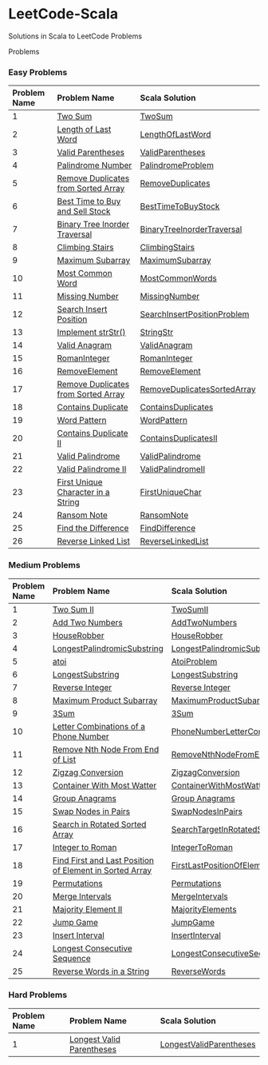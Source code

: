 # LeetCode-Scala

Solutions in Scala to LeetCode Problems

Problems

### Easy Problems

| Problem Name | Problem Name                                                                                                                                   | Scala Solution                                                                                                       |
|:-------------|:-----------------------------------------------------------------------------------------------------------------------------------------------|:---------------------------------------------------------------------------------------------------------------------|
| 1            | [Two Sum](https://leetcode.com/problems/two-sum/)                                                                                              | [TwoSum](src/main/scala/com/leetcode/easy/TwoSum.scala)                                                              |
| 2            | [Length of Last Word](https://leetcode.com/problems/length-of-last-word/)                                                                      | [LengthOfLastWord](src/main/scala/com/leetcode/easy/LengthOfLastWord.scala)                                          |
| 3            | [Valid Parentheses](https://leetcode.com/problems/valid-parentheses/)                                                                          | [ValidParentheses](src/main/scala/com/leetcode/easy/ValidParentheses.scala)                                          |
| 4            | [Palindrome Number](https://leetcode.com/problems/palindrome-number/)                                                                          | [PalindromeProblem](src/main/scala/com/leetcode/easy/PalindromeProblem.scala)                                        |
| 5            | [Remove Duplicates from Sorted Array](https://leetcode.com/problems/remove-duplicates-from-sorted-array/)                                      | [RemoveDuplicates](src/main/scala/com/leetcode/easy/RemoveDuplicates.scala)                                          |
| 6            | [Best Time to Buy and Sell Stock](https://leetcode.com/problems/best-time-to-buy-and-sell-stock/)                                              | [BestTimeToBuyStock](src/main/scala/com/leetcode/easy/BestTimeToBuyStock.scala)                                      |
| 7            | [Binary Tree Inorder Traversal](https://leetcode.com/problems/binary-tree-inorder-traversal/)                                                  | [BinaryTreeInorderTraversal](src/main/scala/com/leetcode/easy/BinaryTreeInorderTraversal.scala)                      |
| 8            | [Climbing Stairs](https://leetcode.com/problems/climbing-stairs/)                                                                              | [ClimbingStairs](src/main/scala/com/leetcode/easy/ClimbingStairs.scala)                                              |
| 9            | [Maximum Subarray](https://leetcode.com/problems/maximum-subarray/)                                                                            | [MaximumSubarray](src/main/scala/com/leetcode/easy/MaximumSubarray.scala)                                            |
| 10           | [Most Common Word](https://leetcode.com/problems/most-common-word/)                                                                            | [MostCommonWords](src/main/scala/com/leetcode/easy/MostCommonWords.scala)                                            |
| 11           | [Missing Number](https://leetcode.com/problems/missing-number/)                                                                                | [MissingNumber](src/main/scala/com/leetcode/easy/MissingNumber.scala)                                                |
| 12           | [Search Insert Position](https://leetcode.com/problems/search-insert-position/)                                                                | [SearchInsertPositionProblem](src/main/scala/com/leetcode/easy/SearchInsertPositionProblem.scala)                    |
| 13           | [Implement strStr()](https://leetcode.com/problems/implement-strstr/)                                                                          | [StringStr](src/main/scala/com/leetcode/easy/StringStr.scala)                                                        |
| 14           | [Valid Anagram](https://leetcode.com/problems/valid-anagram/)                                                                                  | [ValidAnagram](src/main/scala/com/leetcode/easy/ValidAnagram.scala)                                                  |
| 15           | [RomanInteger](https://leetcode.com/problems/roman-to-integer/)                                                                                | [RomanInteger](src/main/scala/com/leetcode/easy/RomanInteger.scala)                                                  |
| 16           | [RemoveElement](https://leetcode.com/problems/remove-element/)                                                                                 | [RemoveElement](src/main/scala/com/leetcode/easy/RemoveElement.scala)                                                |
| 17           | [Remove Duplicates from Sorted Array](https://leetcode.com/problems/remove-duplicates-from-sorted-array/)                                      | [RemoveDuplicatesSortedArray](src/main/scala/com/leetcode/easy/RemoveDuplicatesSortedArray.scala)                    |
| 18           | [Contains Duplicate](https://leetcode.com/problems/contains-duplicate/)                                                                        | [ContainsDuplicates](src/main/scala/com/leetcode/easy/ContainsDuplicates$.scala)                                     |
| 19           | [Word Pattern](https://leetcode.com/problems/word-pattern/)                                                                                    | [WordPattern](src/main/scala/com/leetcode/easy/WordPattern.scala)                                                    |
| 20           | [Contains Duplicate II](https://leetcode.com/problems/contains-duplicate-ii/)                                                                  | [ContainsDuplicatesII](src/main/scala/com/leetcode/easy/ContainsDuplicatesII.scala)                                  |
| 21           | [Valid Palindrome](https://leetcode.com/problems/valid-palindrome/)                                                                            | [ValidPalindrome](src/main/scala/com/leetcode/easy/ValidPalindrome.scala)                                            |
| 22           | [Valid Palindrome II](https://leetcode.com/problems/valid-palindrome-ii/)                                                                      | [ValidPalindromeII](src/main/scala/com/leetcode/easy/ValidPalindromeII.scala)                                        |
| 23           | [First Unique Character in a String](https://leetcode.com/problems/first-unique-character-in-a-string/)                                        | [FirstUniqueChar](src/main/scala/com/leetcode/easy/FirstUniqueChar.scala)                                            |
| 24           | [Ransom Note](https://leetcode.com/problems/ransom-note/)                                                                                      | [RansomNote](src/main/scala/com/leetcode/easy/RansomNote.scala)                                                      |
| 25           | [Find the Difference](https://leetcode.com/problems/find-the-difference/)                                                                      | [FindDifference](src/main/scala/com/leetcode/easy/FindDifference.scala)                                              |
| 26           | [Reverse Linked List](https://leetcode.com/problems/reverse-linked-list/)                                                                      | [ReverseLinkedList](src/main/scala/com/leetcode/easy/ReverseLinkedList.scala)                                        |

### Medium Problems

| Problem Name | Problem Name                                                                                                                                                                                                                                              | Scala Solution                                                                                                                                                                |
|:-------------|:----------------------------------------------------------------------------------------------------------------------------------------------------------------------------------------------------------------------------------------------------------|:------------------------------------------------------------------------------------------------------------------------------------------------------------------------------|
| 1            | [Two Sum II](https://leetcode.com/problems/two-sum-ii-input-array-is-sorted/submissions/)                                                                                                                                                                 | [TwoSumII](src/main/scala/com/letcode/medium/TwoSumII.scala)                                                                                                                  |
| 2            | [Add Two Numbers](https://leetcode.com/problems/add-two-numbers/)                                                                                                                                                                                         | [AddTwoNumbers](src/main/scala/com/letcode/medium/AddTwoNumbers.scala)                                                                                                        |
| 3            | [HouseRobber](https://leetcode.com/problems/house-robber/)                                                                                                                                                                                                | [HouseRobber](src/main/scala/com/letcode/medium/HouseRobber.scala)                                                                                                            |
| 4            | [LongestPalindromicSubstring](https://leetcode.com/problems/longest-palindromic-substring/)                                                                                                                                                               | [LongestPalindromicSubstring](src/main/scala/com/letcode/medium/LongestPalindromicSubstring.scala)                                                                            |
| 5            | [atoi](https://leetcode.com/problems/string-to-integer-atoi/)                                                                                                                                                                                             | [AtoiProblem](src/main/scala/com/letcode/medium/AtoiProblem.scala)                                                                                                            |
| 6            | [LongestSubstring](https://leetcode.com/problems/longest-substring-without-repeating-characters/)                                                                                                                                                         | [LongestSubstring](src/main/scala/com/letcode/medium/LongestSubstring.scala)                                                                                                  |
| 7            | [Reverse Integer](https://leetcode.com/problems/reverse-integer/)                                                                                                                                                                                         | [Reverse Integer](src/main/scala/com/letcode/medium/ReverseInteger.scala)                                                                                                     |
| 8            | [Maximum Product Subarray](https://leetcode.com/problems/maximum-product-subarray/)                                                                                                                                                                       | [MaximumProductSubarray](src/main/scala/com/letcode/medium/MaximumProductSubarray.scala)                                                                                      |
| 9            | [3Sum](https://leetcode.com/problems/3sum/)                                                                                                                                                                                                               | [3Sum](src/main/scala/com/letcode/medium/ThreeSum.scala)                                                                                                                      |
| 10           | [Letter Combinations of a Phone Number](https://leetcode.com/problems/letter-combinations-of-a-phone-number/)                                                                                                                                             | [PhoneNumberLetterCombinations](src/main/scala/com/letcode/medium/PhoneNumberLetterCombinations.scala)                                                                        |
| 11           | [Remove Nth Node From End of List](https://leetcode.com/problems/remove-nth-node-from-end-of-list/)                                                                                                                                                       | [RemoveNthNodeFromEndOfList](src/main/scala/com/letcode/medium/RemoveNthNodeFromEndOfList.scala)                                                                              |
| 12           | [Zigzag Conversion](https://leetcode.com/problems/zigzag-conversion/)                                                                                                                                                                                     | [ZigzagConversion](src/main/scala/com/letcode/medium/ZigzagConversion.scala)                                                                                                  |
| 13           | [Container With Most Watter](https://leetcode.com/problems/container-with-most-water/)                                                                                                                                                                    | [ContainerWithMostWatter](src/main/scala/com/letcode/medium/ContainerWithMostWatter.scala)                                                                                    |
| 14           | [Group Anagrams](https://leetcode.com/problems/group-anagrams/)                                                                                                                                                                                           | [Group Anagrams](src/main/scala/com/letcode/medium/GroupAnagrams.scala)                                                                                                       |
| 15           | [Swap Nodes in Pairs](https://leetcode.com/problems/swap-nodes-in-pairs/)                                                                                                                                                                                 | [SwapNodesInPairs](src/main/scala/com/letcode/medium/SwapNodesInPairs.scala)                                                                                                  |
| 16           | [Search in Rotated Sorted Array](https://leetcode.com/problems/search-in-rotated-sorted-array/)                                                                                                                                                           | [SearchTargetInRotatedSortedArray](src/main/scala/com/letcode/medium/SearchTargetInRotatedSortedArray.scala)                                                                  |
| 17           | [Integer to Roman](https://leetcode.com/problems/integer-to-roman/)                                                                                                                                                                                       | [IntegerToRoman](src/main/scala/com/letcode/medium/IntegerToRoman.scala)                                                                                                      |
| 18           | [Find First and Last Position of Element in Sorted Array](https://leetcode.com/problems/find-first-and-last-position-of-element-in-sorted-array/)                                                                                                         | [FirstLastPositionOfElementInSortedArray](src/main/scala/com/letcode/medium/FirstLastPositionOfElementInSortedArray.scala)                                                    |
| 19           | [Permutations](https://leetcode.com/problems/permutations/)                                                                                                                                                                                               | [Permutations](src/main/scala/com/letcode/medium/Permutations.scala)                                                                                                          |
| 20           | [Merge Intervals](https://leetcode.com/problems/merge-intervals/)                                                                                                                                                                                         | [MergeIntervals](src/main/scala/com/letcode/medium/Permutations.scala)                                                                                                        |
| 21           | [Majority Element II](https://leetcode.com/problems/majority-element-ii/)                                                                                                                                                                                 | [MajorityElements](src/main/scala/com/letcode/medium/MajorityElements.scala)                                                                                                  |
| 22           | [Jump Game](https://leetcode.com/problems/jump-game/)                                                                                                                                                                                                     | [JumpGame](src/main/scala/com/letcode/medium/JumpGame.scala)                                                                                                                  |
| 23           | [Insert Interval](https://leetcode.com/problems/insert-interval/submissions/)                                                                                                                                                                             | [InsertInterval](src/main/scala/com/letcode/medium/InsertInterval.scala)                                                                                                      |
| 24           | [Longest Consecutive Sequence](https://leetcode.com/problems/longest-consecutive-sequence/)                                                                                                                                                               | [LongestConsecutiveSequence](src/main/scala/com/letcode/medium/LongestConsecutiveSequence.scala)                                                                              |
| 25           | [Reverse Words in a String](https://leetcode.com/problems/reverse-words-in-a-string/)                                                                                                                                                                     | [ReverseWords](src/main/scala/com/letcode/medium/ReverseWords.scala)                                                                                                          |


### Hard Problems

| Problem Name | Problem Name                                                                                                                                           | Scala Solution                                                                                                             |
|:-------------|:-------------------------------------------------------------------------------------------------------------------------------------------------------|:---------------------------------------------------------------------------------------------------------------------------|
| 1            | [Longest Valid Parentheses](https://leetcode.com/problems/longest-valid-parentheses/)                                                                  | [LongestValidParentheses](src/main/scala/com/letcode/medium/LongestValidParentheses.scala)                                 |
